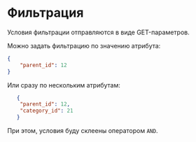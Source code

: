Фильтрация
===

Условия фильтрации отправляются в виде GET-параметров.

Можно задать фильтрацию по значению атрибута:

```json
{
	"parent_id": 12
}
```

Или сразу по нескольким атрибутам:

```json
   {
   	"parent_id": 12,
   	"category_id": 21
   }
   ```

При этом, условия буду склеены оператором `AND`.
